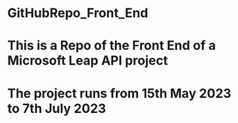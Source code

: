 # GitHubRepo_Front_End
# This is a Repo of the Front End of a Microsoft Leap API project
# The project runs from 15th May 2023 to 7th July 2023

